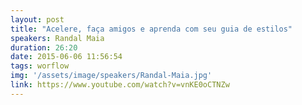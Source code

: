 ```yaml
---
layout: post
title: "Acelere, faça amigos e aprenda com seu guia de estilos"
speakers: Randal Maia
duration: 26:20
date: 2015-06-06 11:56:54
tags: worflow
img: '/assets/image/speakers/Randal-Maia.jpg'
link: https://www.youtube.com/watch?v=vnKE0oCTNZw
--- 
```

